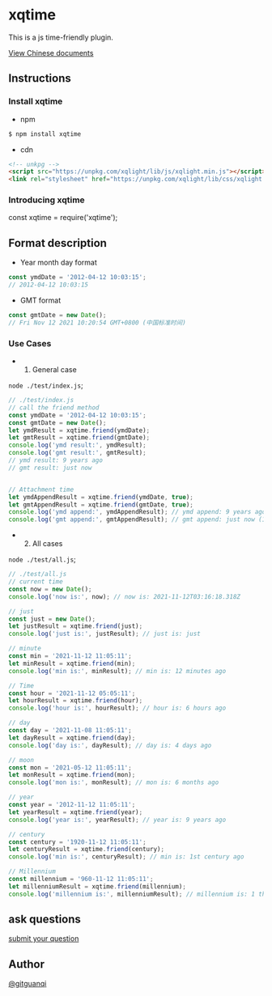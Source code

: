 # xqtime

This is a js time-friendly plugin.

[View Chinese documents](./zh.md)

## Instructions

### Install xqtime

+ npm

```sh
$ npm install xqtime
```

+ cdn

```html
<!-- unkpg -->
<script src="https://unpkg.com/xqlight/lib/js/xqlight.min.js"></script>
<link rel="stylesheet" href="https://unpkg.com/xqlight/lib/css/xqlight.min.css">
```

### Introducing xqtime

const xqtime = require('xqtime');

## Format description

+ Year month day format

```js
const ymdDate = '2012-04-12 10:03:15';
// 2012-04-12 10:03:15
```

+ GMT format

```js
const gmtDate = new Date();
// Fri Nov 12 2021 10:20:54 GMT+0800 (中国标准时间)
```

### Use Cases

+ 1. General case

`node ./test/index.js`;

```js
// ./test/index.js
// call the friend method
const ymdDate = '2012-04-12 10:03:15';
const gmtDate = new Date();
let ymdResult = xqtime.friend(ymdDate);
let gmtResult = xqtime.friend(gmtDate);
console.log('ymd result:', ymdResult);
console.log('gmt result:', gmtResult);
// ymd result: 9 years ago
// gmt result: just now


// Attachment time
let ymdAppendResult = xqtime.friend(ymdDate, true);
let gmtAppendResult = xqtime.friend(gmtDate, true);
console.log('ymd append:', ymdAppendResult); // ymd append: 9 years ago (2012-03-04)
console.log('gmt append:', gmtAppendResult); // gmt append: just now (11:19:52)
```

+ 2. All cases

`node ./test/all.js`;

```js
// ./test/all.js
// current time
const now = new Date();
console.log('now is:', now); // now is: 2021-11-12T03:16:18.318Z

// just
const just = new Date();
let justResult = xqtime.friend(just);
console.log('just is:', justResult); // just is: just

// minute
const min = '2021-11-12 11:05:11';
let minResult = xqtime.friend(min);
console.log('min is:', minResult); // min is: 12 minutes ago

// Time
const hour = '2021-11-12 05:05:11';
let hourResult = xqtime.friend(hour);
console.log('hour is:', hourResult); // hour is: 6 hours ago

// day
const day = '2021-11-08 11:05:11';
let dayResult = xqtime.friend(day);
console.log('day is:', dayResult); // day is: 4 days ago

// moon
const mon = '2021-05-12 11:05:11';
let monResult = xqtime.friend(mon);
console.log('mon is:', monResult); // mon is: 6 months ago

// year
const year = '2012-11-12 11:05:11';
let yearResult = xqtime.friend(year);
console.log('year is:', yearResult); // year is: 9 years ago

// century
const century = '1920-11-12 11:05:11';
let centuryResult = xqtime.friend(century);
console.log('min is:', centuryResult); // min is: 1st century ago

// Millennium
const millennium = '960-11-12 11:05:11';
let millenniumResult = xqtime.friend(millennium);
console.log('millennium is:', millenniumResult); // millennium is: 1 thousand years ago

```

## ask questions

[submit your question](https://github.com/gitguanqi/xqtime/issues/new)

## Author

[@gitguanqi](https://github.com/gitguanqi)
